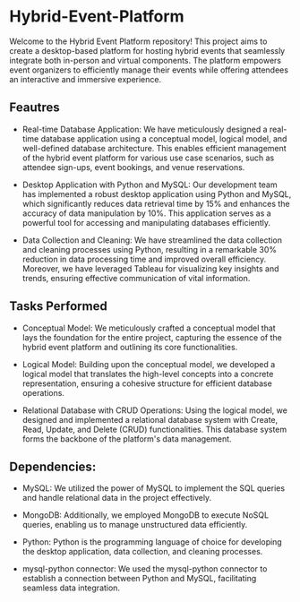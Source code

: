 # Hybrid-Event-Platform
Welcome to the Hybrid Event Platform repository! This project aims to create a desktop-based platform for hosting hybrid events that seamlessly integrate both in-person and virtual components. The platform empowers event organizers to efficiently manage their events while offering attendees an interactive and immersive experience.

## Feautres
* Real-time Database Application: We have meticulously designed a real-time database application using a conceptual model, logical model, and well-defined database architecture. This enables efficient management of the hybrid event platform for various use case scenarios, such as attendee sign-ups, event bookings, and venue reservations.

* Desktop Application with Python and MySQL: Our development team has implemented a robust desktop application using Python and MySQL, which significantly reduces data retrieval time by 15% and enhances the accuracy of data manipulation by 10%. This application serves as a powerful tool for accessing and manipulating databases efficiently.

* Data Collection and Cleaning: We have streamlined the data collection and cleaning processes using Python, resulting in a remarkable 30% reduction in data processing time and improved overall efficiency. Moreover, we have leveraged Tableau for visualizing key insights and trends, ensuring effective communication of vital information.


## Tasks Performed
* Conceptual Model: We meticulously crafted a conceptual model that lays the foundation for the entire project, capturing the essence of the hybrid event platform and outlining its core functionalities.

* Logical Model: Building upon the conceptual model, we developed a logical model that translates the high-level concepts into a concrete representation, ensuring a cohesive structure for efficient database operations.

* Relational Database with CRUD Operations: Using the logical model, we designed and implemented a relational database system with Create, Read, Update, and Delete (CRUD) functionalities. This database system forms the backbone of the platform's data management.

## Dependencies:

* MySQL: We utilized the power of MySQL to implement the SQL queries and handle relational data in the project effectively.

* MongoDB: Additionally, we employed MongoDB to execute NoSQL queries, enabling us to manage unstructured data efficiently.

* Python: Python is the programming language of choice for developing the desktop application, data collection, and cleaning processes.

* mysql-python connector: We used the mysql-python connector to establish a connection between Python and MySQL, facilitating seamless data integration.



